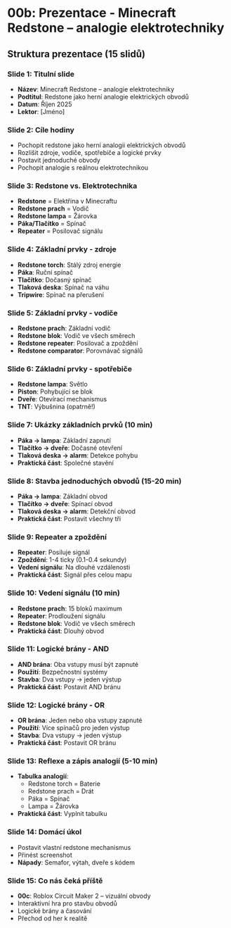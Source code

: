 # 00b: Prezentace - Minecraft Redstone – analogie elektrotechniky

## Struktura prezentace (15 slidů)

### Slide 1: Titulní slide
- **Název**: Minecraft Redstone – analogie elektrotechniky
- **Podtitul**: Redstone jako herní analogie elektrických obvodů
- **Datum**: Říjen 2025
- **Lektor**: [Jméno]

### Slide 2: Cíle hodiny
- Pochopit redstone jako herní analogii elektrických obvodů
- Rozlišit zdroje, vodiče, spotřebiče a logické prvky
- Postavit jednoduché obvody
- Pochopit analogie s reálnou elektrotechnikou

### Slide 3: Redstone vs. Elektrotechnika
- **Redstone** = Elektřina v Minecraftu
- **Redstone prach** = Vodič
- **Redstone lampa** = Žárovka
- **Páka/Tlačítko** = Spínač
- **Repeater** = Posilovač signálu

### Slide 4: Základní prvky - zdroje
- **Redstone torch**: Stálý zdroj energie
- **Páka**: Ruční spínač
- **Tlačítko**: Dočasný spínač
- **Tlaková deska**: Spínač na váhu
- **Tripwire**: Spínač na přerušení

### Slide 5: Základní prvky - vodiče
- **Redstone prach**: Základní vodič
- **Redstone blok**: Vodič ve všech směrech
- **Redstone repeater**: Posilovač a zpoždění
- **Redstone comparator**: Porovnávač signálů

### Slide 6: Základní prvky - spotřebiče
- **Redstone lampa**: Světlo
- **Piston**: Pohybující se blok
- **Dveře**: Otevírací mechanismus
- **TNT**: Výbušnina (opatrně!)

### Slide 7: Ukázky základních prvků (10 min)
- **Páka → lampa**: Základní zapnutí
- **Tlačítko → dveře**: Dočasné otevření
- **Tlaková deska → alarm**: Detekce pohybu
- **Praktická část**: Společné stavění

### Slide 8: Stavba jednoduchých obvodů (15-20 min)
- **Páka → lampa**: Základní obvod
- **Tlačítko → dveře**: Spínací obvod
- **Tlaková deska → alarm**: Detekční obvod
- **Praktická část**: Postavit všechny tři

### Slide 9: Repeater a zpoždění
- **Repeater**: Posiluje signál
- **Zpoždění**: 1-4 ticky (0.1-0.4 sekundy)
- **Vedení signálu**: Na dlouhé vzdálenosti
- **Praktická část**: Signál přes celou mapu

### Slide 10: Vedení signálu (10 min)
- **Redstone prach**: 15 bloků maximum
- **Repeater**: Prodloužení signálu
- **Redstone blok**: Vodič ve všech směrech
- **Praktická část**: Dlouhý obvod

### Slide 11: Logické brány - AND
- **AND brána**: Oba vstupy musí být zapnuté
- **Použití**: Bezpečnostní systémy
- **Stavba**: Dva vstupy → jeden výstup
- **Praktická část**: Postavit AND bránu

### Slide 12: Logické brány - OR
- **OR brána**: Jeden nebo oba vstupy zapnuté
- **Použití**: Více spínačů pro jeden výstup
- **Stavba**: Dva vstupy → jeden výstup
- **Praktická část**: Postavit OR bránu

### Slide 13: Reflexe a zápis analogií (5-10 min)
- **Tabulka analogií**:
  - Redstone torch = Baterie
  - Redstone prach = Drát
  - Páka = Spínač
  - Lampa = Žárovka
- **Praktická část**: Vyplnit tabulku

### Slide 14: Domácí úkol
- Postavit vlastní redstone mechanismus
- Přinést screenshot
- **Nápady**: Semafor, výtah, dveře s kódem

### Slide 15: Co nás čeká příště
- **00c**: Roblox Circuit Maker 2 – vizuální obvody
- Interaktivní hra pro stavbu obvodů
- Logické brány a časování
- Přechod od her k realitě

